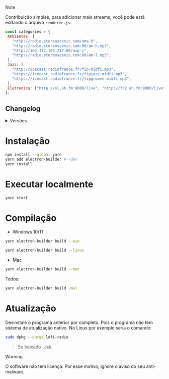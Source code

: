 > [!NOTE]  
> Contribuição simples, para adicionar mais streams, você pode está editando o arquivo `renderer.js`.
> ```js
> const categories = {
>  Ambientes: [
>    "http://radio.stereoscenic.com/ama-h",
>    "http://radio.stereoscenic.com:80/am-h.mp3",
>    "http://163.172.169.217:80/asp-s",
>    "http://radio.stereoscenic.com:80/am-l.mp3",
>  ],
>  Jazz: [
>    "http://icecast.radiofrance.fr/fip-midfi.mp3",
>    "https://icecast.radiofrance.fr/fipjazz-midfi.mp3",
>    "https://icecast.radiofrance.fr/fipgroove-midfi.mp3",
>  ],
>  Eletronica: ["http://nl.ah.fm:8000/live", "http://fr2.ah.fm:8000/live"],
>};

## Changelog

<details>
  <summary>Versões</summary>
  <details>
    <summary>1.0.3</summary>
    - Imagens da logo, do seu sistema, foram corrigidas. #Regression.
    </details>
  <details>
    <summary>1.0.2</summary>
    - Novo layout adicionado para o programa.
    - Novos streams incluídas.
    - Compatível para Mac (Experimental).
  </details>
  <details>
    <summary>1.0.1/0</summary>
    - Versão simples web.
    - Programa para Windows e Linux.
  </details>

</details>

# Instalação

```bash
npm install --global yarn
yarn add electron-builder #--dev
yarn install
```

#

# Executar localmente

```bash
yarn start
```

# Compilação

- Windows 10/11

```bash
yarn electron-builder build --win
```

```bash
yarn electron-builder build --linux
```

- Mac

```bash
yarn electron-builder build --mac
```

Todos:

```bash
yarn electron-builder build -mwl
```

# Atualização

Desinstale o programa anterior por completo. Pois o programa não tem sistema de atualização nativo.
No Linux por exemplo seria o comando:

```bash
sudo dpkg --purge lofi-radio
```

> Se baixado `.deb`.


> [!WARNING]  
> O software não tem licença. Por esse motivo, ignore o aviso do seu anti-malware. 
